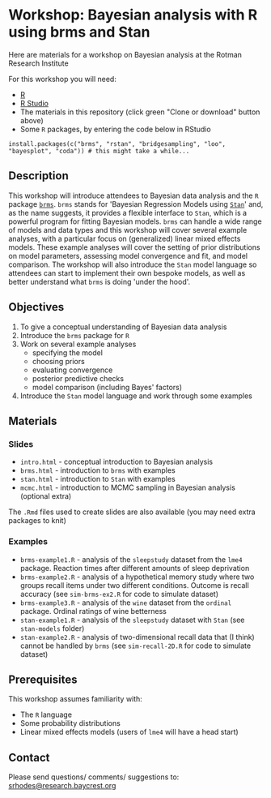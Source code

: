
# Workshop: Bayesian analysis with R using brms and Stan

Here are materials for a workshop on Bayesian analysis at the Rotman Research Institute

For this workshop you will need:

- [R](https://www.r-project.org/)
- [R Studio](https://www.rstudio.com/)
- The materials in this repository (click green "Clone or download" button above)
- Some `R` packages, by entering the code below in RStudio

```
install.packages(c("brms", "rstan", "bridgesampling", "loo", "bayesplot", "coda")) # this might take a while...
```

## Description

This workshop will introduce attendees to Bayesian data analysis and the `R` package [`brms`](https://cran.r-project.org/web/packages/brms/index.html). `brms` stands for 'Bayesian Regression Models using [`Stan`](https://mc-stan.org/)' and, as the name suggests, it provides a flexible interface to `Stan`, which is a powerful program for fitting Bayesian models. `brms` can handle a wide range of models and data types and this workshop will cover several example analyses, with a particular focus on (generalized) linear mixed effects models. These example analyses will cover the setting of prior distributions on model parameters, assessing model convergence and fit, and model comparison. The workshop will also introduce the `Stan` model language so attendees can start to implement their own bespoke models, as well as better understand what `brms` is doing 'under the hood'.

## Objectives

1. To give a conceptual understanding of Bayesian data analysis
2. Introduce the `brms` package for `R`
3. Work on several example analyses
    - specifying the model
    - choosing priors
    - evaluating convergence
    - posterior predictive checks
    - model comparison (including Bayes' factors)
4. Introduce the `Stan` model language and work through some examples

## Materials

### Slides

- `intro.html` - conceptual introduction to Bayesian analysis
- `brms.html` - introduction to `brms` with examples
- `stan.html` - introduction to `Stan` with examples
- `mcmc.html` - introduction to MCMC sampling in Bayesian analysis (optional extra)

The `.Rmd` files used to create slides are also available (you may need extra packages to knit)

### Examples

- `brms-example1.R` - analysis of the `sleepstudy` dataset from the `lme4` package. Reaction times after different amounts of sleep deprivation
- `brms-example2.R` - analysis of a hypothetical memory study where two groups recall items under two different conditions. Outcome is recall accuracy (see `sim-brms-ex2.R` for code to simulate dataset)
- `brms-example3.R` - analysis of the `wine` dataset from the `ordinal` package. Ordinal ratings of wine betterness
- `stan-example1.R` - analysis of the `sleepstudy` dataset with `Stan` (see `stan-models` folder)
- `stan-example2.R` - analysis of two-dimensional recall data that (I think) cannot be handled by `brms` (see `sim-recall-2D.R` for code to simulate dataset)

## Prerequisites

This workshop assumes familiarity with:

- The `R` language
- Some probability distributions
- Linear mixed effects models (users of `lme4` will have a head start)

## Contact

Please send questions/ comments/ suggestions to: srhodes@research.baycrest.org

